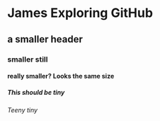 # James Exploring GitHub

## a smaller header

### smaller still

#### really smaller? Looks the same size

##### This should be tiny

###### Teeny tiny